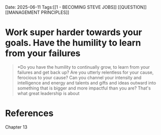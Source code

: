 Date: 2025-06-11
Tags:[[1 - BECOMING STEVE JOBS]] [[QUESTION]] [[MANAGEMENT PRINCIPLES]] 

# Work super harder towards your goals. Have the humility to learn from your failures

>*Do you have the humility to continually grow, to learn from your failures and get back up? Are you utterly relentless for your cause, ferocious to your cause?
>Can you channel your intensity and intelligence and energy and talents and gifts and ideas outward into something that is bigger and more impactful
>than you are? That's what great leadership is about 
# References 
Chapter 13